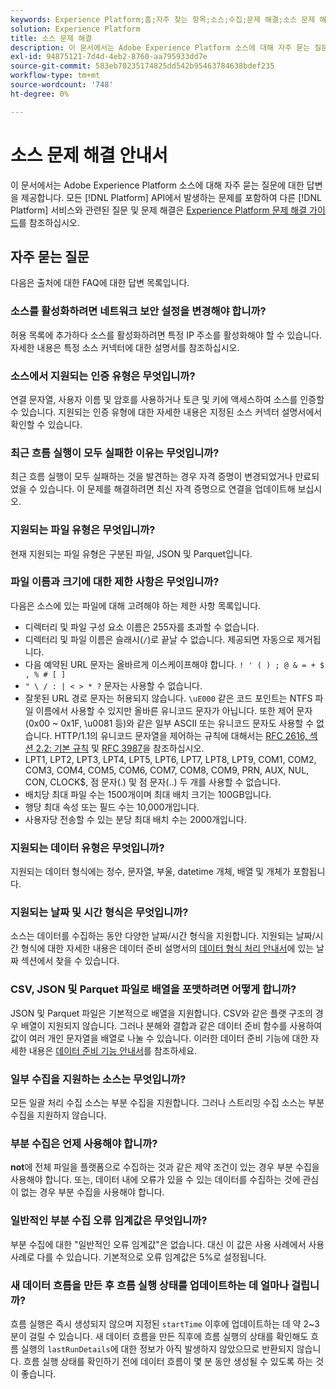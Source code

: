 ```yaml
---
keywords: Experience Platform;홈;자주 찾는 항목;소스;수집;문제 해결;소스 문제 해결;소스 faq;faq;소스 커넥터;소스 커넥터 faq;소스 커넥터 문제 해결;
solution: Experience Platform
title: 소스 문제 해결
description: 이 문서에서는 Adobe Experience Platform 소스에 대해 자주 묻는 질문에 대한 답변을 제공합니다.
exl-id: 94875121-7d4d-4eb2-8760-aa795933dd7e
source-git-commit: 583eb70235174825dd542b95463784638bdef235
workflow-type: tm+mt
source-wordcount: '748'
ht-degree: 0%

---
```


# 소스 문제 해결 안내서

이 문서에서는 Adobe Experience Platform 소스에 대해 자주 묻는 질문에 대한 답변을 제공합니다. 모든 [!DNL Platform] API에서 발생하는 문제를 포함하여 다른 [!DNL Platform] 서비스와 관련된 질문 및 문제 해결은 [Experience Platform 문제 해결 가이드](../landing/troubleshooting.md)를 참조하십시오.

## 자주 묻는 질문

다음은 출처에 대한 FAQ에 대한 답변 목록입니다.

### 소스를 활성화하려면 네트워크 보안 설정을 변경해야 합니까?

허용 목록에 추가하다 소스를 활성화하려면 특정 IP 주소를 활성화해야 할 수 있습니다. 자세한 내용은 특정 소스 커넥터에 대한 설명서를 참조하십시오.

### 소스에서 지원되는 인증 유형은 무엇입니까?

연결 문자열, 사용자 이름 및 암호를 사용하거나 토큰 및 키에 액세스하여 소스를 인증할 수 있습니다. 지원되는 인증 유형에 대한 자세한 내용은 지정된 소스 커넥터 설명서에서 확인할 수 있습니다.

### 최근 흐름 실행이 모두 실패한 이유는 무엇입니까?

최근 흐름 실행이 모두 실패하는 것을 발견하는 경우 자격 증명이 변경되었거나 만료되었을 수 있습니다. 이 문제를 해결하려면 최신 자격 증명으로 연결을 업데이트해 보십시오.

### 지원되는 파일 유형은 무엇입니까?

현재 지원되는 파일 유형은 구분된 파일, JSON 및 Parquet입니다.

### 파일 이름과 크기에 대한 제한 사항은 무엇입니까?

다음은 소스에 있는 파일에 대해 고려해야 하는 제한 사항 목록입니다.

- 디렉터리 및 파일 구성 요소 이름은 255자를 초과할 수 없습니다.
- 디렉터리 및 파일 이름은 슬래시(`/`)로 끝날 수 없습니다. 제공되면 자동으로 제거됩니다.
- 다음 예약된 URL 문자는 올바르게 이스케이프해야 합니다. `! ' ( ) ; @ & = + $ , % # [ ]`
- `" \ / : | < > * ?` 문자는 사용할 수 없습니다.
- 잘못된 URL 경로 문자는 허용되지 않습니다. `\uE000` 같은 코드 포인트는 NTFS 파일 이름에서 사용할 수 있지만 올바른 유니코드 문자가 아닙니다. 또한 제어 문자(0x00 ~ 0x1F, \u0081 등)와 같은 일부 ASCII 또는 유니코드 문자도 사용할 수 없습니다. HTTP/1.1의 유니코드 문자열을 제어하는 규칙에 대해서는 [RFC 2616, 섹션 2.2: 기본 규칙](https://www.ietf.org/rfc/rfc2616.txt) 및 [RFC 3987](https://www.ietf.org/rfc/rfc3987.txt)을 참조하십시오.
- LPT1, LPT2, LPT3, LPT4, LPT5, LPT6, LPT7, LPT8, LPT9, COM1, COM2, COM3, COM4, COM5, COM6, COM7, COM8, COM9, PRN, AUX, NUL, CON, CLOCK$, 점 문자(.) 및 점 문자(..) 두 개를 사용할 수 없습니다.
- 배치당 최대 파일 수는 1500개이며 최대 배치 크기는 100GB입니다.
- 행당 최대 속성 또는 필드 수는 10,000개입니다.
- 사용자당 전송할 수 있는 분당 최대 배치 수는 2000개입니다.

### 지원되는 데이터 유형은 무엇입니까?

지원되는 데이터 형식에는 정수, 문자열, 부울, datetime 개체, 배열 및 개체가 포함됩니다.

### 지원되는 날짜 및 시간 형식은 무엇입니까?

소스는 데이터를 수집하는 동안 다양한 날짜/시간 형식을 지원합니다. 지원되는 날짜/시간 형식에 대한 자세한 내용은 데이터 준비 설명서의 [데이터 형식 처리 안내서](../data-prep/data-handling.md#dates)에 있는 날짜 섹션에서 찾을 수 있습니다.

### CSV, JSON 및 Parquet 파일로 배열을 포맷하려면 어떻게 합니까?

JSON 및 Parquet 파일은 기본적으로 배열을 지원합니다. CSV와 같은 플랫 구조의 경우 배열이 지원되지 않습니다. 그러나 분해와 결합과 같은 데이터 준비 함수를 사용하여 값이 여러 개인 문자열을 배열로 나눌 수 있습니다. 이러한 데이터 준비 기능에 대한 자세한 내용은 [데이터 준비 기능 안내서](../data-prep/functions.md#string)를 참조하세요.

### 일부 수집을 지원하는 소스는 무엇입니까?

모든 일괄 처리 수집 소스는 부분 수집을 지원합니다. 그러나 스트리밍 수집 소스는 부분 수집을 지원하지 않습니다.

### 부분 수집은 언제 사용해야 합니까?

**not**&#x200B;에 전체 파일을 플랫폼으로 수집하는 것과 같은 제약 조건이 있는 경우 부분 수집을 사용해야 합니다. 또는, 데이터 내에 오류가 있을 수 있는 데이터를 수집하는 것에 관심이 없는 경우 부분 수집을 사용해야 합니다.

### 일반적인 부분 수집 오류 임계값은 무엇입니까?

부분 수집에 대한 &quot;일반적인 오류 임계값&quot;은 없습니다. 대신 이 값은 사용 사례에서 사용 사례로 다를 수 있습니다. 기본적으로 오류 임계값은 5%로 설정됩니다.

### 새 데이터 흐름을 만든 후 흐름 실행 상태를 업데이트하는 데 얼마나 걸립니까?

흐름 실행은 즉시 생성되지 않으며 지정된 `startTime` 이후에 업데이트하는 데 약 2~3분이 걸릴 수 있습니다. 새 데이터 흐름을 만든 직후에 흐름 실행의 상태를 확인해도 흐름 실행의 `lastRunDetails`에 대한 정보가 아직 발생하지 않았으므로 반환되지 않습니다. 흐름 실행 상태를 확인하기 전에 데이터 흐름이 몇 분 동안 생성될 수 있도록 하는 것이 좋습니다.